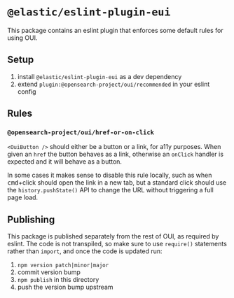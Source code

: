 # `@elastic/eslint-plugin-eui`

This package contains an eslint plugin that enforces some default rules for using OUI.

## Setup

1. install `@elastic/eslint-plugin-eui` as a dev dependency
2. extend `plugin:@opensearch-project/oui/recommended` in your eslint config

## Rules

### `@opensearch-project/oui/href-or-on-click`

`<OuiButton />` should either be a button or a link, for a11y purposes. When given an `href` the button behaves as a link, otherwise an `onClick` handler is expected and it will behave as a button.

In some cases it makes sense to disable this rule locally, such as when <kbd>cmd</kbd>+click should open the link in a new tab, but a standard click should use the `history.pushState()` API to change the URL without triggering a full page load.

## Publishing

This package is published separately from the rest of OUI, as required by eslint. The code is not transpiled, so make sure to use `require()` statements rather than `import`, and once the code is updated run:

1. `npm version patch|minor|major`
2. commit version bump
3. `npm publish` in this directory 
4. push the version bump upstream
